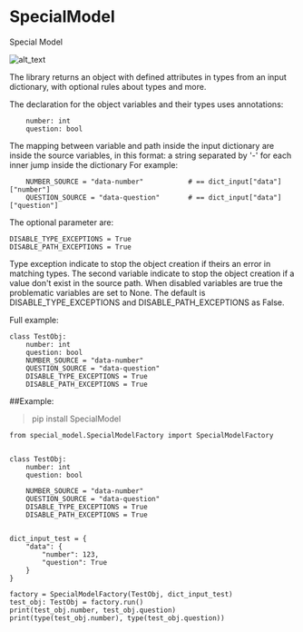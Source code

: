 # SpecialModel
Special Model

![alt_text](https://raw.githubusercontent.com/DanielBNY/DictionaryModel/dev/extra/Logo.png)

The library returns an object with defined attributes in types from an input dictionary, 
with optional rules about types and more.

The declaration for the object variables and their types uses annotations:

        number: int
        question: bool

The mapping between variable and path inside the input dictionary are inside the source variables, in this format:
a string separated by '-' for each inner jump inside the dictionary
For example:

        NUMBER_SOURCE = "data-number"           # == dict_input["data"]["number"]
        QUESTION_SOURCE = "data-question"       # == dict_input["data"]["question"]

The optional parameter are:
    
    DISABLE_TYPE_EXCEPTIONS = True
    DISABLE_PATH_EXCEPTIONS = True

Type exception indicate to stop the object creation if theirs an error in matching types.
The second variable indicate to stop the object creation if a value don't exist in the source path.
When disabled variables are true the problematic variables are set to None. 
The default is DISABLE_TYPE_EXCEPTIONS and DISABLE_PATH_EXCEPTIONS as False.

Full example:

    class TestObj:
        number: int
        question: bool
        NUMBER_SOURCE = "data-number"
        QUESTION_SOURCE = "data-question"
        DISABLE_TYPE_EXCEPTIONS = True
        DISABLE_PATH_EXCEPTIONS = True


##Example:

>pip install SpecialModel


    from special_model.SpecialModelFactory import SpecialModelFactory
    
    
    class TestObj:
        number: int
        question: bool
    
        NUMBER_SOURCE = "data-number"
        QUESTION_SOURCE = "data-question"
        DISABLE_TYPE_EXCEPTIONS = True
        DISABLE_PATH_EXCEPTIONS = True
    
    
    dict_input_test = {
        "data": {
            "number": 123,
            "question": True
        }
    }
    
    factory = SpecialModelFactory(TestObj, dict_input_test)
    test_obj: TestObj = factory.run()
    print(test_obj.number, test_obj.question)
    print(type(test_obj.number), type(test_obj.question))